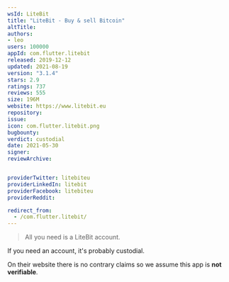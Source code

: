 ```yaml
---
wsId: LiteBit
title: "LiteBit - Buy & sell Bitcoin"
altTitle: 
authors:
- leo
users: 100000
appId: com.flutter.litebit
released: 2019-12-12
updated: 2021-08-19
version: "3.1.4"
stars: 2.9
ratings: 737
reviews: 555
size: 196M
website: https://www.litebit.eu
repository: 
issue: 
icon: com.flutter.litebit.png
bugbounty: 
verdict: custodial
date: 2021-05-30
signer: 
reviewArchive:


providerTwitter: litebiteu
providerLinkedIn: litebit
providerFacebook: litebiteu
providerReddit: 

redirect_from:
  - /com.flutter.litebit/
---
```



> All you need is a LiteBit account.

If you need an account, it's probably custodial.

On their website there is no contrary claims so we assume this app is
**not verifiable**.
